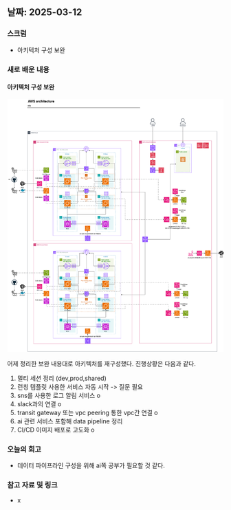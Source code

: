 ## 날짜: 2025-03-12

### 스크럼
- 아키텍처 구성 보완

### 새로 배운 내용
#### 아키텍처 구성 보완

<img src= img/37.png>

어제 정리한 보완 내용대로 아키텍처를 재구성했다. 진행상황은 다음과 같다.

1. 멀티 세션 정리 (dev,prod,shared)
2. 런칭 템플릿 사용한 서비스 자동 시작 -> 질문 필요
3. sns를 사용한 로그 알림 서비스 o
4. slack과의 연결 o
5. transit gateway 또는 vpc peering 통한 vpc간 연결 o
6. ai 관련 서비스 포함해 data pipeline 정리
7. CI/CD 이미지 배포로 고도화 o 

### 오늘의 회고
- 데이터 파이프라인 구성을 위해 ai쪽 공부가 필요할 것 같다.
  
### 참고 자료 및 링크
- x